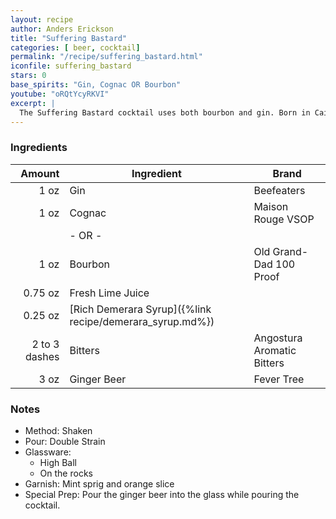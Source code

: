 ```yaml
---
layout: recipe
author: Anders Erickson
title: "Suffering Bastard"
categories: [ beer, cocktail]
permalink: "/recipe/suffering_bastard.html"
iconfile: suffering_bastard
stars: 0
base_spirits: "Gin, Cognac OR Bourbon"
youtube: "oRQtYcyRKVI"
excerpt: |
  The Suffering Bastard cocktail uses both bourbon and gin. Born in Cairo, it was originally concocted for troops fighting in North Africa.
---
```


### Ingredients

|        Amount | Ingredient                                               | Brand                      |
| ------------: | -------------------------------------------------------- | -------------------------- |
|          1 oz | Gin                                                      | Beefeaters                 |
|          1 oz | Cognac                                                   | Maison Rouge VSOP          |
|               | - OR -                                                   |
|          1 oz | Bourbon                                                  | Old Grand-Dad 100 Proof    |
|       0.75 oz | Fresh Lime Juice                                         |
|       0.25 oz | [Rich Demerara Syrup]({%link recipe/demerara_syrup.md%}) |
| 2 to 3 dashes | Bitters                                                  | Angostura Aromatic Bitters |
|          3 oz | Ginger Beer                                              | Fever Tree                 |

### Notes

- Method: Shaken
- Pour: Double Strain
- Glassware:
  - High Ball
  - On the rocks
- Garnish: Mint sprig and orange slice
- Special Prep: Pour the ginger beer into the glass while pouring the cocktail.
